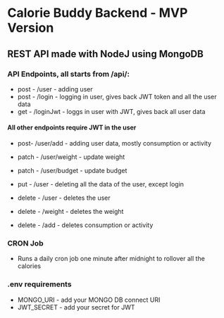 # Calorie Buddy Backend - MVP Version

## REST API made with NodeJ using MongoDB

### API Endpoints, all starts from /api/:
- post - /user - adding user
- post - /login - logging in user, gives back JWT token and all the user data
- get - /loginJwt - loggs in user with JWT, gives back all user data

#### All other endpoints require JWT in the user
- post- /user/add - adding user data, mostly consumption or activity

- patch - /user/weight - update weight
- patch - /user/budget - update budget

- put - /user - deleting all the data of the user, except login

- delete - /user - deletes the user
- delete - /weight - deletes the weight
- delete - /add - deletes consumption or activity

### CRON Job
- Runs a daily cron job one minute after midnight to rollover all the calories

### .env requirements
- MONGO_URI - add your MONGO DB connect URI
- JWT_SECRET - add your secret for JWT
